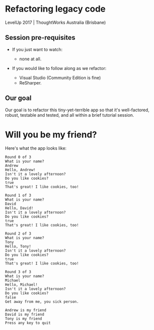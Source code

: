 # Refactoring legacy code
LevelUp 2017 | ThoughtWorks Australia (Brisbane)

## Session pre-requisites

- If you just want to watch:
  - none at all.
  
- If you would like to follow along as we refactor:
    - Visual Studio (Community Edition is fine)
    - ReSharper.

## Our goal
Our goal is to refactor this tiny-yet-terrible app so that it's well-factored,
robust, testable and tested, and all within a brief tutorial session.

# Will you be my friend?
Here's what the app looks like:

    Round 0 of 3
    What is your name?
    Andrew
    Hello, Andrew!
    Isn't it a lovely afternoon?
    Do you like cookies?
    true
    That's great! I like cookies, too!

    Round 1 of 3
    What is your name?
    David
    Hello, David!
    Isn't it a lovely afternoon?
    Do you like cookies?
    true
    That's great! I like cookies, too!

    Round 2 of 3
    What is your name?
    Tony
    Hello, Tony!
    Isn't it a lovely afternoon?
    Do you like cookies?
    true
    That's great! I like cookies, too!

    Round 3 of 3
    What is your name?
    Michael
    Hello, Michael!
    Isn't it a lovely afternoon?
    Do you like cookies?
    false
    Get away from me, you sick person.

    Andrew is my friend
    David is my friend
    Tony is my friend
    Press any key to quit
